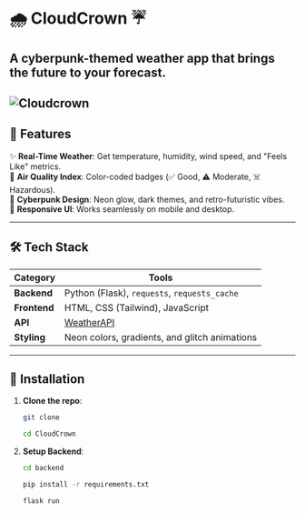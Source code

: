 # 🌧️ CloudCrown ☔  
**A cyberpunk-themed weather app that brings the future to your forecast.**  
---
![Cloudcrown](https://github.com/user-attachments/assets/33092b86-9635-4d04-bd1c-401b8d29e093)
---

## 🚀 Features  
✨ **Real-Time Weather**: Get temperature, humidity, wind speed, and "Feels Like" metrics.  
🌈 **Air Quality Index**: Color-coded badges (✅ Good, ⚠️ Moderate, ☠️ Hazardous).  
🌌 **Cyberpunk Design**: Neon glow, dark themes, and retro-futuristic vibes.  
📱 **Responsive UI**: Works seamlessly on mobile and desktop.  

---

## 🛠️ Tech Stack  
| **Category**   | **Tools**                                                                 |
|----------------|---------------------------------------------------------------------------|
| **Backend**    | Python (Flask), `requests`, `requests_cache`                              |
| **Frontend**   | HTML, CSS (Tailwind), JavaScript                                          |
| **API**        | [WeatherAPI](https://www.weatherapi.com/)                                 |
| **Styling**    | Neon colors, gradients, and glitch animations                             |

---

## 🚀 Installation  
1. **Clone the repo**:  
   ```bash
   git clone
   ```
   ```bash
   cd CloudCrown
   ```
2. **Setup Backend**:
   ```bash
   cd backend
   ```
   ```bash
   pip install -r requirements.txt
   ```
   ```bash
   flask run
   ```
 
